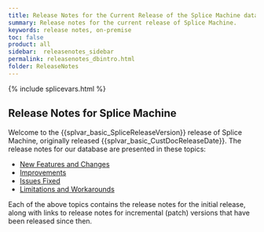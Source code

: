 ```yaml
---
title: Release Notes for the Current Release of the Splice Machine database
summary: Release notes for the current release of Splice Machine.
keywords: release notes, on-premise
toc: false
product: all
sidebar:  releasenotes_sidebar
permalink: releasenotes_dbintro.html
folder: ReleaseNotes
---
```

<section>
<div class="TopicContent" data-swiftype-index="true" markdown="1">
{% include splicevars.html %}

# Release Notes for Splice Machine

Welcome to the {{splvar_basic_SpliceReleaseVersion}} release of Splice Machine, originally released  {{splvar_basic_CustDocReleaseDate}}. The release notes for our database are presented in these topics:

* <a href="releasenotes_newfeatures.html">New Features and Changes</a>
* <a href="releasenotes_improvements.html">Improvements</a>
* <a href="releasenotes_bugfixes.html">Issues Fixed</a>
* <a href="releasenotes_workarounds.html">Limitations and Workarounds</a>

Each of the above topics contains the release notes for the initial release, along with links to release notes for incremental (patch) versions that have been released since then.


</div>
</section>
